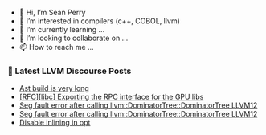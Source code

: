 - 👋 Hi, I’m Sean Perry
- 👀 I’m interested in compilers (c++, COBOL, llvm)
- 🌱 I’m currently learning ...
- 💞️ I’m looking to collaborate on ...
- 📫 How to reach me ...

<!---
s66perry/s66perry is a ✨ special ✨ repository because its `README.md` (this file) appears on your GitHub profile.
You can click the Preview link to take a look at your changes.
--->
### 📕 Latest LLVM Discourse Posts

<!-- DISCOURSE-LLVM:START -->
- [Ast build is very long](https://discourse.llvm.org/t/ast-build-is-very-long/70058#post_16)
- [[RFC][libc] Exporting the RPC interface for the GPU libs](https://discourse.llvm.org/t/rfc-libc-exporting-the-rpc-interface-for-the-gpu-libs/71030#post_7)
- [Seg fault error after calling llvm::DominatorTree::DominatorTree LLVM12](https://discourse.llvm.org/t/seg-fault-error-after-calling-llvm-dominatortree-llvm12/71055#post_3)
- [Seg fault error after calling llvm::DominatorTree::DominatorTree LLVM12](https://discourse.llvm.org/t/seg-fault-error-after-calling-llvm-dominatortree-llvm12/71055#post_2)
- [Disable inlining in opt](https://discourse.llvm.org/t/disable-inlining-in-opt/66254#post_10)
<!-- DISCOURSE-LLVM:END -->
